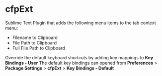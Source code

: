cfpExt
======

Sublime Text Plugin that adds the following menu items to the tab context menu:
- Filename to Clipboard
- File Path to Clipboard
- Full File Path to Clipboard

Override the default keyboard shortcuts by adding key mappings to **Key Bindings - User**
The default key bindings can opened from **Preferences** > **Package Settings** > **cfpExt** > **Key Bindings - Default**
